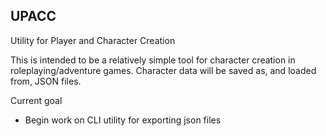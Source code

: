 UPACC
--------

Utility for Player and Character Creation


This is intended to be a relatively simple tool for character creation in roleplaying/adventure games.  Character data will be saved as, and loaded from, JSON files.

Current goal
- Begin work on CLI utility for exporting json files
